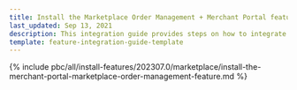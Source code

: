 ```yaml
---
title: Install the Marketplace Order Management + Merchant Portal feature
last_updated: Sep 13, 2021
description: This integration guide provides steps on how to integrate the Marketplace Merchant Portal Order Management feature into a Spryker project.
template: feature-integration-guide-template
---
```


{% include pbc/all/install-features/202307.0/marketplace/install-the-merchant-portal-marketplace-order-management-feature.md %} <!-- To edit, see /_includes/pbc/all/install-features/202307.0/marketplace/install-the-merchant-portal-marketplace-order-management-feature.md -->
